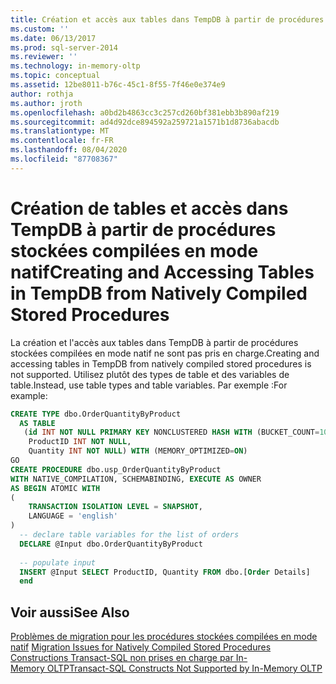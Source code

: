 ```yaml
---
title: Création et accès aux tables dans TempDB à partir de procédures stockées compilées en mode natif | Microsoft Docs
ms.custom: ''
ms.date: 06/13/2017
ms.prod: sql-server-2014
ms.reviewer: ''
ms.technology: in-memory-oltp
ms.topic: conceptual
ms.assetid: 12be8011-b76c-45c1-8f55-7f46e0e374e9
author: rothja
ms.author: jroth
ms.openlocfilehash: a0bd2b4863cc3c257cd260bf381ebb3b890af219
ms.sourcegitcommit: ad4d92dce894592a259721a1571b1d8736abacdb
ms.translationtype: MT
ms.contentlocale: fr-FR
ms.lasthandoff: 08/04/2020
ms.locfileid: "87708367"
---
```

# <a name="creating-and-accessing-tables-in-tempdb-from-natively-compiled-stored-procedures"></a><span data-ttu-id="e0b76-102">Création de tables et accès dans TempDB à partir de procédures stockées compilées en mode natif</span><span class="sxs-lookup"><span data-stu-id="e0b76-102">Creating and Accessing Tables in TempDB from Natively Compiled Stored Procedures</span></span>
  <span data-ttu-id="e0b76-103">La création et l'accès aux tables dans TempDB à partir de procédures stockées compilées en mode natif ne sont pas pris en charge.</span><span class="sxs-lookup"><span data-stu-id="e0b76-103">Creating and accessing tables in TempDB from natively compiled stored procedures is not supported.</span></span> <span data-ttu-id="e0b76-104">Utilisez plutôt des types de table et des variables de table.</span><span class="sxs-lookup"><span data-stu-id="e0b76-104">Instead, use table types and table variables.</span></span> <span data-ttu-id="e0b76-105">Par exemple :</span><span class="sxs-lookup"><span data-stu-id="e0b76-105">For example:</span></span>  
  
```sql  
CREATE TYPE dbo.OrderQuantityByProduct   
  AS TABLE   
   (id INT NOT NULL PRIMARY KEY NONCLUSTERED HASH WITH (BUCKET_COUNT=100000),   
    ProductID INT NOT NULL,   
    Quantity INT NOT NULL) WITH (MEMORY_OPTIMIZED=ON)  
GO  
CREATE PROCEDURE dbo.usp_OrderQuantityByProduct   
WITH NATIVE_COMPILATION, SCHEMABINDING, EXECUTE AS OWNER  
AS BEGIN ATOMIC WITH   
(  
    TRANSACTION ISOLATION LEVEL = SNAPSHOT,  
    LANGUAGE = 'english'  
)  
  -- declare table variables for the list of orders   
  DECLARE @Input dbo.OrderQuantityByProduct  
  
  -- populate input  
  INSERT @Input SELECT ProductID, Quantity FROM dbo.[Order Details]  
  end  
```  
  
## <a name="see-also"></a><span data-ttu-id="e0b76-106">Voir aussi</span><span class="sxs-lookup"><span data-stu-id="e0b76-106">See Also</span></span>  
 <span data-ttu-id="e0b76-107">[Problèmes de migration pour les procédures stockées compilées en mode natif](migration-issues-for-natively-compiled-stored-procedures.md) </span><span class="sxs-lookup"><span data-stu-id="e0b76-107">[Migration Issues for Natively Compiled Stored Procedures](migration-issues-for-natively-compiled-stored-procedures.md) </span></span>  
 [<span data-ttu-id="e0b76-108">Constructions Transact-SQL non prises en charge par In-Memory OLTP</span><span class="sxs-lookup"><span data-stu-id="e0b76-108">Transact-SQL Constructs Not Supported by In-Memory OLTP</span></span>](transact-sql-constructs-not-supported-by-in-memory-oltp.md)  
  
  
